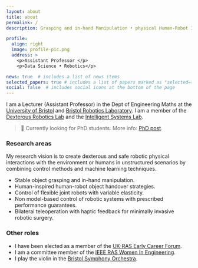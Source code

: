 ```yaml
---
layout: about
title: about
permalink: /
description: Grasping and in-hand Manipulation • physical Human-Robot Interaction • Control Engineering

profile:
  align: right
  image: profile-pic.png
  address: >
    <p>Assistant Professor </p>
    <p>Data Science • Robotics</p>

news: true  # includes a list of news items
selected_papers: true # includes a list of papers marked as "selected={true}"
social: false  # includes social icons at the bottom of the page
---
```


I am a Lecturer (Assistant Professor) in the Dept of Engineering Maths at the [University of Bristol](https://research-information.bris.ac.uk/en/persons/efi-psomopoulou) and [Bristol Robotics Laboratory](https://www.bristolroboticslab.com/tactile-robotics). I am a member of the [Dexterous Robotics Lab](https://www.bristolroboticslab.com/dexterous-robotics) and the [Intelligent Systems Lab](https://www.bristol.ac.uk/engineering/research/intelligent-systems/).

> :loudspeaker: Currently looking for PhD students. More info: [PhD post](/news/phd_position).

### Research areas

My research vision is to create dexterous and safe robotic physical interactions with the environment or humans in unstructured scenarios by combining control methods and machine learning techniques.
* Stable object grasping and in-hand manipulation.
* Human-inspired human-robot object handover strategies.
* Control of flexible joint robots with variable elasticity.
* Non model-based control of robotic systems with prescribed performance guarantees.
* Bilateral teleoperation with haptic feedback for minimally invasive robotic surgery.

### Other roles

* I have been elected as a member of the [UK-RAS Early Career Forum](https://www.ukras.org.uk/about/early-career-forum/).
* I am a committee member of the [IEEE RAS Women In Engineering](https://www.ieee-ras.org/about-ras/governance/member-activities-board/women-in-engineering-committee).
* I play the violin in the [Bristol Symphony Orchestra](https://www.bristolsymphonyorchestra.com/).
